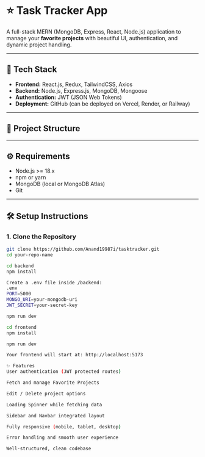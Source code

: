 # ⭐ Task Tracker App

A full-stack MERN (MongoDB, Express, React, Node.js) application to manage your **favorite projects** with beautiful UI, authentication, and dynamic project handling.

---

## 🚀 Tech Stack

- **Frontend:** React.js, Redux, TailwindCSS, Axios
- **Backend:** Node.js, Express.js, MongoDB, Mongoose
- **Authentication:** JWT (JSON Web Tokens)
- **Deployment:** GitHub (can be deployed on Vercel, Render, or Railway)

---

## 📂 Project Structure


---

## ⚙️ Requirements

- Node.js >= 18.x
- npm or yarn
- MongoDB (local or MongoDB Atlas)
- Git

---

## 🛠️ Setup Instructions

### 1. Clone the Repository

```bash
git clone https://github.com/Anand19987i/tasktracker.git
cd your-repo-name

cd backend
npm install

Create a .env file inside /backend:
.env
PORT=5000
MONGO_URI=your-mongodb-uri
JWT_SECRET=your-secret-key

npm run dev

cd frontend
npm install

npm run dev

Your frontend will start at: http://localhost:5173

✨ Features
User authentication (JWT protected routes)

Fetch and manage Favorite Projects

Edit / Delete project options

Loading Spinner while fetching data

Sidebar and Navbar integrated layout

Fully responsive (mobile, tablet, desktop)

Error handling and smooth user experience

Well-structured, clean codebase

